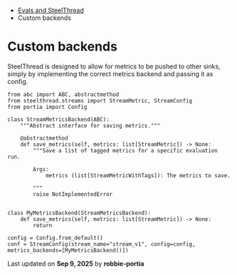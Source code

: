 * [Evals and SteelThread](/evals-steel-thread)
* Custom backends

# Custom backends

SteelThread is designed to allow for metrics to be pushed to other sinks, simply by implementing the correct metrics backend and passing it as config.

```
from abc import ABC, abstractmethod  
from steelthread.streams import StreamMetric, StreamConfig  
from portia import Config  
  
class StreamMetricsBackend(ABC):  
    """Abstract interface for saving metrics."""  
  
    @abstractmethod  
    def save_metrics(self, metrics: list[StreamMetric]) -> None:  
        """Save a list of tagged metrics for a specific evaluation run.  
  
        Args:  
            metrics (list[StreamMetricWithTags]): The metrics to save.  
  
        """  
        raise NotImplementedError  
  
  
class MyMetricsBackend(StreamMetricsBackend):  
    def save_metrics(self, metrics: list[StreamMetric]) -> None:  
        return      
  
config = Config.from_default()  
conf = StreamConfig(stream_name="stream_v1", config=config, metrics_backends=[MyMetricsBackend()])
```

Last updated on **Sep 9, 2025** by **robbie-portia**